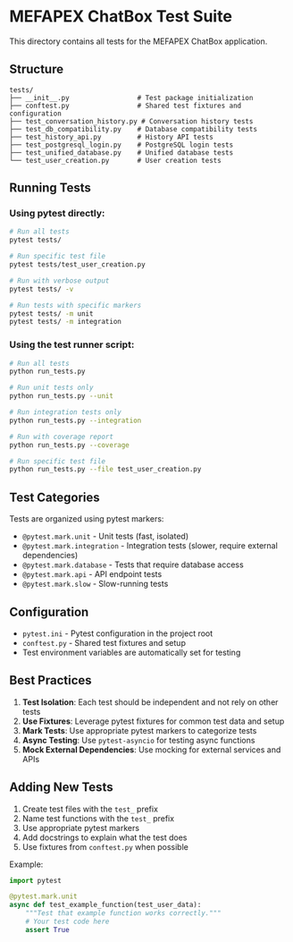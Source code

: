 # MEFAPEX ChatBox Test Suite

This directory contains all tests for the MEFAPEX ChatBox application.

## Structure

```
tests/
├── __init__.py                 # Test package initialization
├── conftest.py                 # Shared test fixtures and configuration
├── test_conversation_history.py # Conversation history tests
├── test_db_compatibility.py    # Database compatibility tests
├── test_history_api.py         # History API tests
├── test_postgresql_login.py    # PostgreSQL login tests
├── test_unified_database.py    # Unified database tests
└── test_user_creation.py       # User creation tests
```

## Running Tests

### Using pytest directly:
```bash
# Run all tests
pytest tests/

# Run specific test file
pytest tests/test_user_creation.py

# Run with verbose output
pytest tests/ -v

# Run tests with specific markers
pytest tests/ -m unit
pytest tests/ -m integration
```

### Using the test runner script:
```bash
# Run all tests
python run_tests.py

# Run unit tests only
python run_tests.py --unit

# Run integration tests only
python run_tests.py --integration

# Run with coverage report
python run_tests.py --coverage

# Run specific test file
python run_tests.py --file test_user_creation.py
```

## Test Categories

Tests are organized using pytest markers:

- `@pytest.mark.unit` - Unit tests (fast, isolated)
- `@pytest.mark.integration` - Integration tests (slower, require external dependencies)
- `@pytest.mark.database` - Tests that require database access
- `@pytest.mark.api` - API endpoint tests
- `@pytest.mark.slow` - Slow-running tests

## Configuration

- `pytest.ini` - Pytest configuration in the project root
- `conftest.py` - Shared test fixtures and setup
- Test environment variables are automatically set for testing

## Best Practices

1. **Test Isolation**: Each test should be independent and not rely on other tests
2. **Use Fixtures**: Leverage pytest fixtures for common test data and setup
3. **Mark Tests**: Use appropriate pytest markers to categorize tests
4. **Async Testing**: Use `pytest-asyncio` for testing async functions
5. **Mock External Dependencies**: Use mocking for external services and APIs

## Adding New Tests

1. Create test files with the `test_` prefix
2. Name test functions with the `test_` prefix
3. Use appropriate pytest markers
4. Add docstrings to explain what the test does
5. Use fixtures from `conftest.py` when possible

Example:
```python
import pytest

@pytest.mark.unit
async def test_example_function(test_user_data):
    """Test that example function works correctly."""
    # Your test code here
    assert True
```
